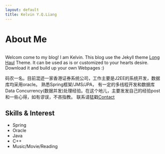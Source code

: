 ```yaml
---
layout: default
title: Kelvin Y.Q.Liang
---
```


<div class="post">
	<h1 class="pageTitle">About Me</h1>
	<img src="{{ '/assets/img/programming.jpg' | prepend: site.baseurl }}" alt="">
	<p class="intro">Welcom come to my blog! I am Kelvin. This blog use the Jekyll theme  <a href="http://jekyllrb.com">Long Haul</a> Theme. It can be used as is or customized to your hearts desire. Download it and build up your own Webpages :)</p>
	<p> 码农一名。目前混迹一家香港证券系统公司，工作主要是J2EE的系统开发，数据库均采用oracle。 熟悉Spring框架/JMS/JPA，
	有一定的多线程开发和数据库Data Concurrency(数据并发)处理经验。在这个地儿，主要发发自己的经验post和一些心得，如有谬误，不吝指教。
	联系请猛戳<a href="/contact.html">Contact</a>  </p>
	<h2>Skills & Interest</h2>
	<ul>
		  <li>Spring</li>
			<li>Oracle</li>
			<li>Java</li>
			<li>C++</li>
			<li>Music/Movie/Reading</li>
  	</ul>
</div>
